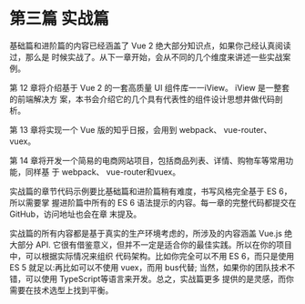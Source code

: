 # 第三篇 实战篇

基础篇和进阶篇的内容已经涵盖了 Vue 2 绝大部分知识点，如果你己经认真阅读过，那么是 时候实战了。从下一章开始，会从不同的几个维度来讲述一些实战案例。

第 12 章将介绍基于 Vue 2 的一套高质量 UI 组件库一一iView。 iView 是一整套的前端解决方 案，本书会介绍它的几个具有代表性的组件设计思想井做代码剖析。

第 13 章将实现一个 Vue 版的知乎日报，会用到 webpack、 vue-router、vuex。

第 14 章将开发一个简易的电商网站项目，包括商品列表、详情、购物车等常用功能，同样基 于 webpack、 vue-router和vuex。

实战篇的章节代码示例要比基础篇和进阶篇稍有难度，书写风格完全基于 ES 6，所以需要掌 握进阶篇中所有的 ES 6 语法提示的内容。每一章的完整代码都提交在 GitHub，访问地址也会在章 末提及。

实战篇的所有内容都是基于真实的生产环境考虑的，所涉及的内容涵盖 Vue.js 绝大部分 API. 它很有借鉴意义，但并不一定是适合你的最佳实践。所以在你的项目中，可以根据实际情况来组织 代码架构。比如你完全可以不用 ES 6，而只是使用 ES 5 就足以:再比如可以不使用 vuex，而用 bus代替; 当然，如果你的团队技术不错，可以使用 TypeScript等语言来开发。总之，实战篇更多 提供的是灵感，而你需要在技术选型上找到平衡。
